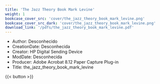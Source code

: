 ```yaml
---
title: 'The Jazz Theory Book Mark Levine'
weight: 1
bookcase_cover_src: 'cover/the_jazz_theory_book_mark_levine.png'
bookcase_cover_src_dark: 'cover/the_jazz_theory_book_mark_levine.png'
download_link: '/pdfs/the_jazz_theory_book_mark_levine.pdf'
---
```


- Author: Desconhecido
- CreationDate: Desconhecida
- Creator: HP Digital Sending Device
- ModDate: Desconhecida
- Producer: Adobe Acrobat 8.12 Paper Capture Plug-in
- Title: the_jazz_theory_book_mark_levine

{{< button >}}
